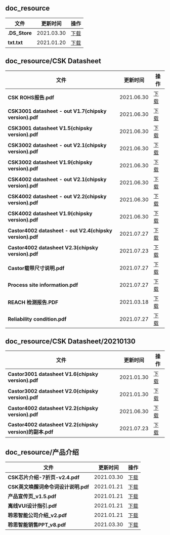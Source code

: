 ## doc_resource
| 文件| 更新时间 | 操作 |
| ----| ---- | ---- |
| **.DS_Store** | 2021.03.30 |[下载](https://open.listenai.com/resource/open/doc_resource%2F.DS_Store)|
| **txt.txt** | 2021.01.20 |[下载](https://open.listenai.com/resource/open/doc_resource%2Ftxt.txt)|
## doc_resource/CSK Datasheet
| 文件| 更新时间 | 操作 |
| ----| ---- | ---- |
| **CSK ROHS报告.pdf** | 2021.06.30 |[下载](https://open.listenai.com/resource/open/doc_resource%2FCSK%20Datasheet%2FCSK%20ROHS%E6%8A%A5%E5%91%8A.pdf)|
| **CSK3001 datasheet - out V1.7(chipsky version).pdf** | 2021.06.30 |[下载](https://open.listenai.com/resource/open/doc_resource%2FCSK%20Datasheet%2FCSK3001%20datasheet%20-%20out%20V1.7(chipsky%20version).pdf)|
| **CSK3001 datasheet V1.5(chipsky version).pdf** | 2021.06.30 |[下载](https://open.listenai.com/resource/open/doc_resource%2FCSK%20Datasheet%2FCSK3001%20datasheet%20V1.5(chipsky%20version).pdf)|
| **CSK3002 datasheet - out V2.1(chipsky version).pdf** | 2021.06.30 |[下载](https://open.listenai.com/resource/open/doc_resource%2FCSK%20Datasheet%2FCSK3002%20datasheet%20-%20out%20V2.1(chipsky%20version).pdf)|
| **CSK3002 datasheet V1.9(chipsky version).pdf** | 2021.06.30 |[下载](https://open.listenai.com/resource/open/doc_resource%2FCSK%20Datasheet%2FCSK3002%20datasheet%20V1.9(chipsky%20version).pdf)|
| **CSK4002 datasheet - out V2.1(chipsky version).pdf** | 2021.06.30 |[下载](https://open.listenai.com/resource/open/doc_resource%2FCSK%20Datasheet%2FCSK4002%20datasheet%20-%20out%20V2.1(chipsky%20version).pdf)|
| **CSK4002 datasheet - out V2.2(chipsky version).pdf** | 2021.06.30 |[下载](https://open.listenai.com/resource/open/doc_resource%2FCSK%20Datasheet%2FCSK4002%20datasheet%20-%20out%20V2.2(chipsky%20version).pdf)|
| **CSK4002 datasheet V1.9(chipsky version).pdf** | 2021.06.30 |[下载](https://open.listenai.com/resource/open/doc_resource%2FCSK%20Datasheet%2FCSK4002%20datasheet%20V1.9(chipsky%20version).pdf)|
| **Castor4002 datasheet - out V2.4(chipsky version).pdf** | 2021.07.27 |[下载](https://open.listenai.com/resource/open/doc_resource%2FCSK%20Datasheet%2FCastor4002%20datasheet%20-%20out%20V2.4(chipsky%20version).pdf)|
| **Castor4002 datasheet V2.3(chipsky version).pdf** | 2021.07.23 |[下载](https://open.listenai.com/resource/open/doc_resource%2FCSK%20Datasheet%2FCastor4002%20datasheet%20V2.3(chipsky%20version).pdf)|
| **Castor载带尺寸说明.pdf** | 2021.07.27 |[下载](https://open.listenai.com/resource/open/doc_resource%2FCSK%20Datasheet%2FCastor%E8%BD%BD%E5%B8%A6%E5%B0%BA%E5%AF%B8%E8%AF%B4%E6%98%8E.pdf)|
| **Process site information.pdf** | 2021.07.27 |[下载](https://open.listenai.com/resource/open/doc_resource%2FCSK%20Datasheet%2FProcess%20site%20information.pdf)|
| **REACH 检测报告.PDF** | 2021.03.18 |[下载](https://open.listenai.com/resource/open/doc_resource%2FCSK%20Datasheet%2FREACH%20%E6%A3%80%E6%B5%8B%E6%8A%A5%E5%91%8A.PDF)|
| **Reliability condition.pdf** | 2021.07.27 |[下载](https://open.listenai.com/resource/open/doc_resource%2FCSK%20Datasheet%2FReliability%20condition.pdf)|
## doc_resource/CSK Datasheet/20210130
| 文件| 更新时间 | 操作 |
| ----| ---- | ---- |
| **Castor3001 datasheet V1.6(chipsky version).pdf** | 2021.01.30 |[下载](https://open.listenai.com/resource/open/doc_resource%2FCSK%20Datasheet%2F20210130%2FCastor3001%20datasheet%20V1.6(chipsky%20version).pdf)|
| **Castor3002 datasheet V2.0(chipsky version).pdf** | 2021.01.30 |[下载](https://open.listenai.com/resource/open/doc_resource%2FCSK%20Datasheet%2F20210130%2FCastor3002%20datasheet%20V2.0(chipsky%20version).pdf)|
| **Castor4002 datasheet V2.2(chipsky version).pdf** | 2021.06.30 |[下载](https://open.listenai.com/resource/open/doc_resource%2FCSK%20Datasheet%2F20210130%2FCastor4002%20datasheet%20V2.2(chipsky%20version).pdf)|
| **Castor4002 datasheet V2.2(chipsky version)的副本.pdf** | 2021.07.23 |[下载](https://open.listenai.com/resource/open/doc_resource%2FCSK%20Datasheet%2F20210130%2FCastor4002%20datasheet%20V2.2(chipsky%20version)%E7%9A%84%E5%89%AF%E6%9C%AC.pdf)|
## doc_resource/产品介绍
| 文件| 更新时间 | 操作 |
| ----| ---- | ---- |
| **CSK芯片介绍-7折页-v2.4.pdf** | 2021.03.30 |[下载](https://open.listenai.com/resource/open/doc_resource%2F%E4%BA%A7%E5%93%81%E4%BB%8B%E7%BB%8D%2FCSK%E8%8A%AF%E7%89%87%E4%BB%8B%E7%BB%8D-7%E6%8A%98%E9%A1%B5-v2.4.pdf)|
| **CSK英文唤醒词命令词设计说明.pdf** | 2021.01.21 |[下载](https://open.listenai.com/resource/open/doc_resource%2F%E4%BA%A7%E5%93%81%E4%BB%8B%E7%BB%8D%2FCSK%E8%8B%B1%E6%96%87%E5%94%A4%E9%86%92%E8%AF%8D%E5%91%BD%E4%BB%A4%E8%AF%8D%E8%AE%BE%E8%AE%A1%E8%AF%B4%E6%98%8E.pdf)|
| **产品宣传页_v1.5.pdf** | 2021.01.21 |[下载](https://open.listenai.com/resource/open/doc_resource%2F%E4%BA%A7%E5%93%81%E4%BB%8B%E7%BB%8D%2F%E4%BA%A7%E5%93%81%E5%AE%A3%E4%BC%A0%E9%A1%B5_v1.5.pdf)|
| **离线VUI设计指引.pdf** | 2021.01.21 |[下载](https://open.listenai.com/resource/open/doc_resource%2F%E4%BA%A7%E5%93%81%E4%BB%8B%E7%BB%8D%2F%E7%A6%BB%E7%BA%BFVUI%E8%AE%BE%E8%AE%A1%E6%8C%87%E5%BC%95.pdf)|
| **聆思智能公司介绍_v2.pdf** | 2021.01.21 |[下载](https://open.listenai.com/resource/open/doc_resource%2F%E4%BA%A7%E5%93%81%E4%BB%8B%E7%BB%8D%2F%E8%81%86%E6%80%9D%E6%99%BA%E8%83%BD%E5%85%AC%E5%8F%B8%E4%BB%8B%E7%BB%8D_v2.pdf)|
| **聆思智能销售PPT_v8.pdf** | 2021.03.30 |[下载](https://open.listenai.com/resource/open/doc_resource%2F%E4%BA%A7%E5%93%81%E4%BB%8B%E7%BB%8D%2F%E8%81%86%E6%80%9D%E6%99%BA%E8%83%BD%E9%94%80%E5%94%AEPPT_v8.pdf)|
## 
## 
